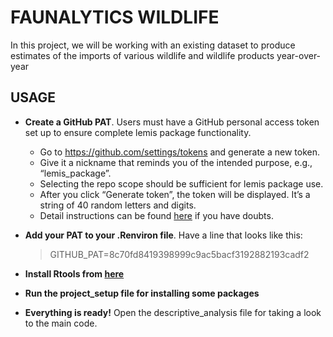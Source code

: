 # FAUNALYTICS WILDLIFE
In this project, we will be working with an existing dataset to produce estimates of the imports of various wildlife and wildlife products year-over-year

## USAGE

- **Create a GitHub PAT**. Users must have a GitHub personal access token set up to ensure complete lemis package functionality. 
  - Go to https://github.com/settings/tokens and generate a new token. 
  - Give it a nickname that reminds you of the intended purpose, e.g., “lemis_package”. 
  - Selecting the repo scope should be sufficient for lemis package use.
  - After you click “Generate token”, the token will be displayed. It’s a string of 40 random letters and digits.
  - Detail instructions can be found [here](https://happygitwithr.com/github-pat.html#step-by-step) if you have doubts. 
  
 - **Add your PAT to your .Renviron file**. Have a line that looks like this:
    > GITHUB_PAT=8c70fd8419398999c9ac5bacf3192882193cadf2
    
 - **Install Rtools from [here](https://cran.r-project.org/bin/windows/Rtools/)**
  
 - **Run the project_setup file for installing some packages**
 - **Everything is ready!** Open the descriptive_analysis file for taking a look to the main code.

